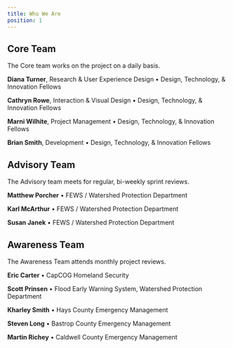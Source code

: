 ```yaml
---
title: Who We Are
position: 1
---
```


## Core Team

The Core team works on the project on a daily basis.


**Diana Turner**, Research & User Experience Design • Design, Technology, & Innovation Fellows

**Cathryn Rowe**, Interaction & Visual Design • Design, Technology, & Innovation Fellows

**Marni Wilhite**, Project Management • Design, Technology, & Innovation Fellows

**Brian Smith**, Development • Design, Technology, & Innovation Fellows

## Advisory Team

The Advisory team meets for regular, bi-weekly sprint reviews.


**Matthew Porcher** • FEWS / Watershed Protection Department

**Karl McArthur** • FEWS / Watershed Protection Department

**Susan Janek** • FEWS / Watershed Protection Department

## Awareness Team

The Awareness Team attends monthly project reviews.


**Eric Carter** • CapCOG Homeland Security

**Scott Prinsen** • Flood Early Warning System, Watershed Protection Department

**Kharley Smith** • Hays County Emergency Management

**Steven Long** • Bastrop County Emergency Management

**Martin Richey** • Caldwell County Emergency Management
